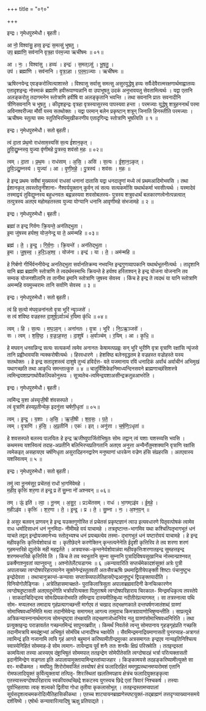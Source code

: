 +++
title = "०९०"

+++


इन्द्रः। नृमेधपुरुमेधौ। बृहती।

आ नो॒ विश्वा॑सु॒ हव्य॒ इन्द्रः॑ स॒मत्सु॑ भूषतु ।  
उप॒ ब्रह्मा॑णि॒ सव॑नानि वृत्र॒हा प॑रम॒ज्या ऋची॑षमः ॥ ०१॥

आ । नः॒ । विश्वा॑सु । हव्यः॑ । इन्द्रः॑ । स॒मत्ऽसु॑ । भू॒ष॒तु॒ ।  
उप॑ । ब्रह्मा॑णि । सव॑नानि । वृ॒त्र॒ऽहा । प॒र॒म॒ऽज्याः । ऋची॑षमः ॥

ऋषिरनयेन्द्र एवङ्करोत्वित्याशास्ते । विश्वासु सर्वासु समत्सु असुरयुद्धेषु हव्यः सर्वैःदेवैरात्मरक्षणार्थमाह्वातव्यः एतादृशइन्द्रः नोस्माकं ब्रह्माणि हवीरूपाण्यन्नानि वा उपाभूषतु उदकं अनुभावयतु सेवतामित्यर्थः । यद्वा एतानि अलङ्करोतु तदागमनेन स्तोत्राणि हवींषि वा अलङ्कृतानि भवन्ति । तथा सवनानि प्रातः सवनादीनि त्रीणिसवनानि च भूषतु । कीदृशइन्द्रः वृत्रहा वृत्रस्यासुरस्य पापस्यवा हन्ता । परमज्याः युद्धेषु शत्रुहननार्थं परमा अविनश्वरीज्या मौर्वी यस्य सतथोक्तः । यद्वा परमान् बलेन प्रकृष्टान् शत्रून् जिनाति हिनस्तीति परमज्याः । ऋचीषमः स्तुत्या समः स्तुतिभिरभिमुखीकरणीय एतादृगिन्द्रः स्तोत्राणि भूषत्विति ॥ १ ॥

इन्द्रः। नृमेधपुरुमेधौ। सतो बृहती।

त्वं दा॒ता प्र॑थ॒मो राध॑साम॒स्यसि॑ स॒त्य ई॑शान॒कृत् ।  
तु॒वि॒द्यु॒म्नस्य॒ युज्या वृ॑णीमहे पु॒त्रस्य॒ शव॑सो म॒हः ॥ ०२॥

त्वम् । दा॒ता । प्र॒थ॒मः । राध॑साम् । अ॒सि॒ । असि॑ । स॒त्यः । ई॒शा॒न॒ऽकृत् ।  
तु॒वि॒ऽद्यु॒म्नस्य॑ । युज्या॑ । आ । वृ॒णी॒म॒हे॒ । पु॒त्रस्य॑ । शव॑सः । म॒हः ॥

हे इन्द्र प्रथमः सर्वेषां मुख्यस्त्वं राधसां धनानां दातासि यद्वा धनदातॄणां मध्ये त्वं प्रथमआदिमोभवसि । तथा ईशानकृत् तवस्तोतॄनीशाना- नैश्वर्ययुक्तान् कुर्वन् त्वं सत्यः सत्यकर्मासि यथार्थकर्मा भवसीत्यर्थः । यस्मादेवं तस्माद्वयं तुविद्युम्नस्य बहुधनवतः बह्वन्नस्यवा शवसोबलस्य- पुत्रस्य शत्रुवधार्थं बलकारणत्वेनोत्पन्नत्वात् तत्पुत्रस्य अतएव महोमहतस्तव युज्या योग्यानि धनानि आवृणीमहे संभजामहे ॥ २ ॥

इन्द्रः। नृमेधपुरुमेधौ। बृहती।

ब्रह्मा॑ त इन्द्र गिर्वणः क्रि॒यन्ते॒ अन॑तिद्भुता ।  
इ॒मा जु॑षस्व हर्यश्व॒ योज॒नेन्द्र॒ या ते॒ अम॑न्महि ॥ ०३॥

ब्रह्म॑ । ते॒ । इ॒न्द्र॒ । गि॒र्व॒णः॒ । क्रि॒यन्ते॑ । अन॑तिद्भुता ।  
इ॒मा । जु॒ष॒स्व॒ । ह॒रि॒ऽअ॒श्व॒ । योज॑ना । इन्द्र॑ । या । ते॒ । अम॑न्महि ॥

हे गिर्बणो गीर्भिर्वननीयेन्द्र अनतिद्भुता सर्वानतिक्रम्य नभवन्ति इन्द्रगुणव्यापकानि यथार्थभूतनीत्यर्थः । तादृशानि यानि ब्रह्म ब्रह्माणि स्तोत्राणि ते त्वदर्थमस्माभिः क्रियन्ते हे हर्यश्व हरिताश्वन् हे इन्द्र योजना योजनानि तव सम्यक् योजनशीलानि ता तानीमा इमानि स्तोत्राणि जुषस्व सेवस्व । किंच हे इन्द्र ते त्वदथं या यानि स्तोत्राणि अमन्महि वयमुच्चरामः तानि सर्वाणि सेवस्व ॥ ३ ॥

इन्द्रः। नृमेधपुरुमेधौ। सतो बृहती।

त्वं हि स॒त्यो म॑घव॒न्नना॑नतो वृ॒त्रा भूरि॑ न्यृ॒ञ्जसे॑ ।  
स त्वं श॑विष्ठ वज्रहस्त दा॒शुषे॒ऽर्वाञ्चं॑ र॒यिमा कृ॑धि ॥ ०४॥

त्वम् । हि । स॒त्यः । म॒घ॒ऽव॒न् । अना॑नतः । वृ॒त्रा । भूरि॑ । नि॒ऽऋ॒ञ्जसे॑ ।  
सः । त्वम् । श॒वि॒ष्ठ॒ । व॒ज्र॒ऽह॒स्त॒ । दा॒शुषे॑ । अ॒र्वाञ्च॑म् । र॒यिम् । आ । कृ॒धि॒ ॥

हे मघवन् धनवन्निन्द्र सत्यः सत्यकर्मा त्वमेव अनानतः केषामत्पप्रह्वः सन् भूरि भूरीणि वृत्रा वृत्राणि रक्षांसि न्यृंजसे तानि प्रह्वीभावयसि न्यक्करोषीत्यर्थः । हिरवधारणे । हेशविष्ठ बलेनवृद्धतम हे वज्रहस्त वज्रोहस्ते यस्य सतथोक्तः । हे इन्द्र सतादृशस्त्वं दाशुषे तुभ्यं हविर्दत्त- वते यजमानाय रयिं धनादिकं अर्वांचं अर्वाचीनं अभिमुखं यथागच्छति तथा आकृधि समन्तात्कुरु ॥ ४ ॥ चातुर्विंशिकेहनिमाध्यन्दिनसवने ब्राह्मणाच्छंसिशस्त्रे त्वमिन्द्रयशाप्रगाथोवैकल्पिकोनुरूपः । सूत्र्यतेच-त्वमिन्द्रयशाअसीन्द्रक्रतुन्नआभरेति ।

इन्द्रः। नृमेधपुरुमेधौ। बृहती।

त्वमि॑न्द्र य॒शा अ॑स्यृजी॒षी श॑वसस्पते ।  
त्वं वृ॒त्राणि॑ हंस्यप्र॒तीन्येक॒ इदनु॑त्ता चर्षणी॒धृता॑ ॥ ०५॥

त्वम् । इ॒न्द्र॒ । य॒शाः । अ॒सि॒ । ऋ॒जी॒षी । श॒व॒सः॒ । प॒ते॒ ।  
त्वम् । वृ॒त्राणि॑ । हं॒सि॒ । अ॒प्र॒तीनि॑ । एकः॑ । इत् । अनु॑त्ता । च॒र्ष॒णि॒ऽधृता॑ ॥

हे शवसस्पते बलस्य पालयितः हे इन्द्र ऋजीष्युपार्जितोभिषुतः सोमः तद्वान् त्वं यशाः यशस्व्यसि भवसि । कथमस्य यशस्वित्वं तदाह-अप्रतीनि बलिभिरप्यप्रतिगतानि अतएव अनुत्ता अन्यैर्नोतुमशक्यानि वृत्राणि रक्षांसि त्वमेकइत् असहायएव चर्षणिधृता असुरादिहननद्वारेण मनुष्याणां धारकेण वज्रेण हंसि संप्रहरसि । अतएवास्य यशस्वित्वम् ॥ ५ ॥

इन्द्रः। नृमेधपुरुमेधौ। सतो बृहती।

तमु॑ त्वा नू॒नम॑सुर॒ प्रचे॑तसं॒ राधो॑ भा॒गमि॑वेमहे ।  
म॒हीव॒ कृत्तिः॑ शर॒णा त॑ इन्द्र॒ प्र ते॑ सु॒म्ना नो॑ अश्नवन् ॥ ०६॥

तम् । ऊं॒ इति॑ । त्वा॒ । नू॒नम् । अ॒सु॒र॒ । प्रऽचे॑तसम् । राधः॑ । भा॒गम्ऽइ॑व । ई॒म॒हे॒ ।  
म॒हीऽइ॑व । कृत्तिः॑ । श॒र॒णा । ते॒ । इ॒न्द्र॒ । प्र । ते॒ । सु॒म्ना । नः॒ । अ॒श्न॒व॒न् ॥

हे असुर बलवन् प्राणवन् हे इन्द्र यउक्तगुणोस्ति तं प्रचेतसं प्रकृष्टज्ञानं त्वाउ इत्यवधारणे पितृवत्पोषकं त्वामेव राधः धर्मादिसाधनं धनं नूनमिदा- नीमीमहे वयं याचामहे । तत्रदृष्टान्तः-भागमिव यथा कश्चित्पितृभागभूतं धनं याचते तद्वत् इन्द्रोयजमानेभ्यः स्तोतृभ्यश्च धनं प्रयच्छत्येव तस्मा- द्भागभुतं धनं यष्टारोवयं याचामहे । हे इन्द्र महीवकृत्तिः कृत्तिर्यशोवान्नं वा । कृतीछेदने करणेक्तिन् कृन्तत्यनेनेति ईदृशी कृत्तिरिव ते तव शरणा शरणं गृहमन्तरिक्षे द्युलोके मही महद्वर्तते । अत्रयास्कः-कृन्तनेर्यशोवान्नंवा महीवकृत्तिःशरणातइन्द्र सुमहत्तइन्द्र शरणमन्तरिक्षे कृत्तिरिवे ति । किंच ते तव स्वभूतानि सुम्ना सुम्नानि पुत्रादिविषयसुखानिच नोस्मान्प्राश्नवत् प्रकर्षेणाश्नुवतां व्याप्नुवन्तु । अश्नोतेर्लेट्यडागमः ॥ ६ ॥कन्यावारिति सप्तर्चमेकादशंसूक्तं अत्रेः पुत्री अपालाख्या त्वग्दोषपरिहारायानेन सूक्तेनेन्द्रंस्तुतवती अतःसैवऋषिः प्रथमाद्वितीयेपङ्क्ती शिष्टाः पंचानुष्टुभः इन्द्रोदेवता । तथाचानुक्रान्तं-कन्यावाः सप्तात्रेय्यपालेतिहासऎन्द्रआनुष्टुभं द्विपङ्क्तयादीति । विनियोगोलैङ्गिकः । अत्रेतिहासमाचक्षते- पुराकिलात्रिसुता अपालाब्रह्मवादिनी केनचित्कारणेन त्वग्दोषदुष्टासती अतएवदुर्भगेति भर्त्रापरित्यक्ता पितुराश्रमे त्वग्दोषपरिहाराय चिरकाल- मिन्द्रमधिकृत्य तपस्तेपे । साकदाचिदिन्द्रस्य सोमःप्रियकरोभवति तमिन्द्राय दास्यमीतिबुध्या नदीतीरंप्रत्यागमत् । सा तत्रस्नात्वा पथि सोम- मप्यलभत तमादाय गृहंप्रत्यागच्छन्ती मार्गएव तं चखाद तद्भक्षणकाले दन्तघर्षणजातंशब्दं ग्राव्णां सोमाभिषवध्वनिमिति मत्वा तदानीमेवेन्द्रः समागमत् आगत्य तामुवाच किमत्रग्रावाणोभिषुण्वन्तीति । साप्रत्यूचे अत्रिकन्यास्नानार्थमागत्य सोमन्दृष्ट्वा तंभक्षयति तद्भक्षणजोध्वनिरेव नतु ग्राव्णांसोमाभिषवध्वनिरिति । तथा प्रत्युक्तइन्द्रः पराङावर्तत गच्छन्तमिन्द्रं सापुनरब्रवीत् । किमर्थं निवर्तसे त्वन्तु सोमपानाय गृहङ्गृहंप्रति गच्छसि तदानीमत्रापि ममदंष्ट्राभ्यां अभिषुतं सोमंपिब धानादींश्च भक्षयेति । सैवमिन्द्रमनाद्रियमाणासती पुनरप्याह-अत्रागतं त्वामिन्द्रं इति नजानामि त्वयि गृहं आगते बहुमानं करिष्यामीतीन्द्रमुत्त्का अत्रसमागतः इन्द्रएव नान्यइतिनिश्चित्य स्वास्येनिहितं सोममाह-हे सोम त्वमाग- तायेन्द्राय पूर्वं शनैः ततः शनकैः क्षिप्रं परिस्रवेति । ततइन्द्रस्तां कामयित्वा तस्या आस्यएव दंष्ट्राभिषुतं सोममपात् ततइन्द्रेण सोमेपीतेसति त्वग्दोषादहं भर्त्रा परित्यक्तासती इदानीमिन्द्रेण सङ्गता इति अपालायामुक्तायामिन्द्रस्तांव्याजहार । किङ्कामयसे तदहङ्करिष्यामीत्युक्ते सा वर- मचीकमत । ममपितुः शिरोरोमवर्जितं तस्योषरं क्षेत्रं फलादिरहितं ममगुह्यस्थानमप्यरोमशं एतानि रोमफलादियुक्तं कुर्वित्युक्तायां तत्पितृ- शिरःस्थितां खलतिमपहाय क्षेत्रंच फलादियुक्तङ्कृत्वा एतस्यास्त्वग्दोषपरिहाराय स्वकीयरथच्छिद्रे शकटस्य युगस्यच छिद्रे एतां त्रिवारं निश्चकर्ष । तस्याः पूर्वाभिहतायाः त्वक् शल्यको द्वितीया गोधा तृतीया कृकलासोभूत् । ततइन्द्रस्तामप्यपालां सूर्यसदृशत्वचमकरोदित्यैतिहासिकीकथा । एतच्च शाट्यायनब्राह्मणेस्पष्टयुक्तं-तद्ब्राह्मणं तत्तदृग्व्याख्यानसमये दर्शयिष्ये । एषोर्थः कन्यावारित्यादिषु ऋक्षु प्रतिपाद्यते ।